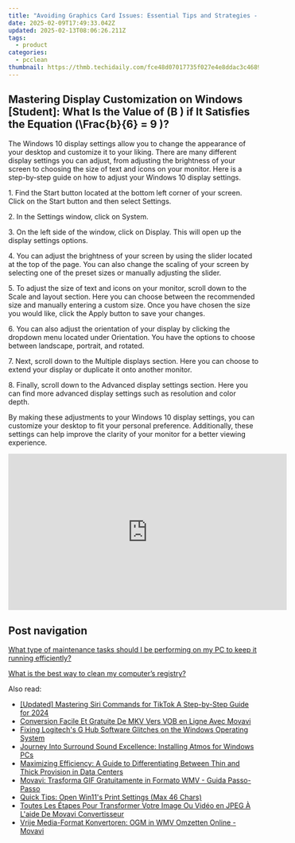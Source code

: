 ```yaml
---
title: "Avoiding Graphics Card Issues: Essential Tips and Strategies - Guided by YL Computing"
date: 2025-02-09T17:49:33.042Z
updated: 2025-02-13T08:06:26.211Z
tags:
  - product
categories:
  - pcclean
thumbnail: https://thmb.techidaily.com/fce48d07017735f027e4e8ddac3c46895627ba76a949a72d045632207a784c01.jpg
---
```


## Mastering Display Customization on Windows [Student]: What Is the Value of \(B \) if It Satisfies the Equation \(\Frac{b}{6} = 9 \)?

The Windows 10 display settings allow you to change the appearance of your desktop and customize it to your liking. There are many different display settings you can adjust, from adjusting the brightness of your screen to choosing the size of text and icons on your monitor. Here is a step-by-step guide on how to adjust your Windows 10 display settings. 

1\. Find the Start button located at the bottom left corner of your screen. Click on the Start button and then select Settings.

2\. In the Settings window, click on System.

3\. On the left side of the window, click on Display. This will open up the display settings options. 

4\. You can adjust the brightness of your screen by using the slider located at the top of the page. You can also change the scaling of your screen by selecting one of the preset sizes or manually adjusting the slider.

5\. To adjust the size of text and icons on your monitor, scroll down to the Scale and layout section. Here you can choose between the recommended size and manually entering a custom size. Once you have chosen the size you would like, click the Apply button to save your changes.

6\. You can also adjust the orientation of your display by clicking the dropdown menu located under Orientation. You have the options to choose between landscape, portrait, and rotated.

7\. Next, scroll down to the Multiple displays section. Here you can choose to extend your display or duplicate it onto another monitor.

8\. Finally, scroll down to the Advanced display settings section. Here you can find more advanced display settings such as resolution and color depth. 

By making these adjustments to your Windows 10 display settings, you can customize your desktop to fit your personal preference. Additionally, these settings can help improve the clarity of your monitor for a better viewing experience.

<!-- affiliate ads begin -->
<iframe width="560" height="315" src="https://www.youtube.com/embed/YezPJZzPJ8Q?si=xF1t4BQHFquzvnzE" title="YouTube video player" frameborder="0" allow="accelerometer; autoplay; clipboard-write; encrypted-media; gyroscope; picture-in-picture; web-share" referrerpolicy="strict-origin-when-cross-origin" allowfullscreen></iframe>
<!-- affiliate ads end -->

## Post navigation

[What type of maintenance tasks should I be performing on my PC to keep it running efficiently?](https://tools.techidaily.com/pcclean/products/)

[What is the best way to clean my computer’s registry?](https://tools.techidaily.com/pcclean/products/)

<ins class="adsbygoogle"
     style="display:block"
     data-ad-format="autorelaxed"
     data-ad-client="ca-pub-7571918770474297"
     data-ad-slot="1223367746"></ins>

<ins class="adsbygoogle"
     style="display:block"
     data-ad-client="ca-pub-7571918770474297"
     data-ad-slot="8358498916"
     data-ad-format="auto"
     data-full-width-responsive="true"></ins>

<span class="atpl-alsoreadstyle">Also read:</span>
<div><ul>
<li><a href="https://tiktok-video-recordings.techidaily.com/updated-mastering-siri-commands-for-tiktok-a-step-by-step-guide-for-2024/"><u>[Updated] Mastering Siri Commands for TikTok A Step-by-Step Guide for 2024</u></a></li>
<li><a href="https://discover-able.techidaily.com/conversion-facile-et-gratuite-de-mkv-vers-vob-en-ligne-avec-movavi/"><u>Conversion Facile Et Gratuite De MKV Vers VOB en Ligne Avec Movavi</u></a></li>
<li><a href="https://win-solutions.techidaily.com/fixing-logitechs-g-hub-software-glitches-on-the-windows-operating-system/"><u>Fixing Logitech's G Hub Software Glitches on the Windows Operating System</u></a></li>
<li><a href="https://win11-tips.techidaily.com/journey-into-surround-sound-excellence-installing-atmos-for-windows-pcs/"><u>Journey Into Surround Sound Excellence: Installing Atmos for Windows PCs</u></a></li>
<li><a href="https://win-rankings.techidaily.com/maximizing-efficiency-a-guide-to-differentiating-between-thin-and-thick-provision-in-data-centers/"><u>Maximizing Efficiency: A Guide to Differentiating Between Thin and Thick Provision in Data Centers</u></a></li>
<li><a href="https://discover-able.techidaily.com/movavi-trasforma-gif-gratuitamente-in-formato-wmv-guida-passo-passo/"><u>Movavi: Trasforma GIF Gratuitamente in Formato WMV - Guida Passo-Passo</u></a></li>
<li><a href="https://win11.techidaily.com/quick-tips-open-win11s-print-settings-max-46-chars/"><u>Quick Tips: Open Win11's Print Settings (Max 46 Chars)</u></a></li>
<li><a href="https://discover-able.techidaily.com/toutes-les-etapes-pour-transformer-votre-image-ou-video-en-jpeg-a-laide-de-movavi-convertisseur/"><u>Toutes Les Étapes Pour Transformer Votre Image Ou Vidéo en JPEG À L'aide De Movavi Convertisseur</u></a></li>
<li><a href="https://discover-able.techidaily.com/vrije-media-format-konvertoren-ogm-in-wmv-omzetten-online-movavi/"><u>Vrije Media-Format Konvertoren: OGM in WMV Omzetten Online - Movavi</u></a></li>
</ul></div>

